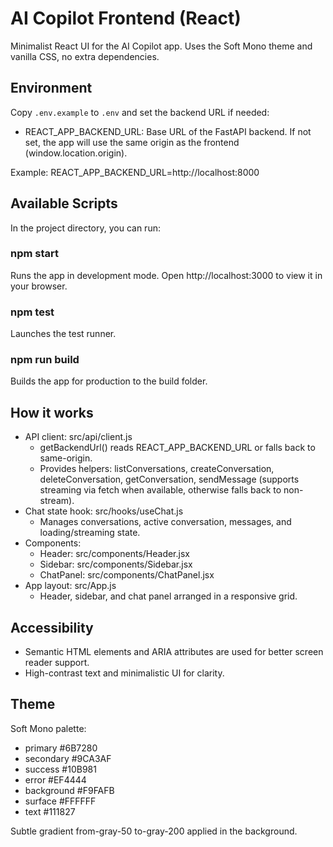 # AI Copilot Frontend (React)

Minimalist React UI for the AI Copilot app. Uses the Soft Mono theme and vanilla CSS, no extra dependencies.

## Environment

Copy `.env.example` to `.env` and set the backend URL if needed:

- REACT_APP_BACKEND_URL: Base URL of the FastAPI backend. If not set, the app will use the same origin as the frontend (window.location.origin).

Example:
REACT_APP_BACKEND_URL=http://localhost:8000

## Available Scripts

In the project directory, you can run:

### npm start
Runs the app in development mode.
Open http://localhost:3000 to view it in your browser.

### npm test
Launches the test runner.

### npm run build
Builds the app for production to the build folder.

## How it works

- API client: src/api/client.js
  - getBackendUrl() reads REACT_APP_BACKEND_URL or falls back to same-origin.
  - Provides helpers: listConversations, createConversation, deleteConversation, getConversation, sendMessage (supports streaming via fetch when available, otherwise falls back to non-stream).
- Chat state hook: src/hooks/useChat.js
  - Manages conversations, active conversation, messages, and loading/streaming state.
- Components:
  - Header: src/components/Header.jsx
  - Sidebar: src/components/Sidebar.jsx
  - ChatPanel: src/components/ChatPanel.jsx
- App layout: src/App.js
  - Header, sidebar, and chat panel arranged in a responsive grid.

## Accessibility

- Semantic HTML elements and ARIA attributes are used for better screen reader support.
- High-contrast text and minimalistic UI for clarity.

## Theme

Soft Mono palette:
- primary #6B7280
- secondary #9CA3AF
- success #10B981
- error #EF4444
- background #F9FAFB
- surface #FFFFFF
- text #111827

Subtle gradient from-gray-50 to-gray-200 applied in the background.
